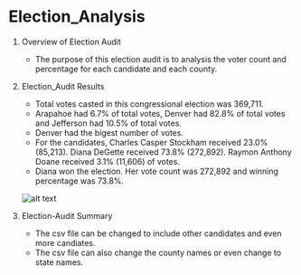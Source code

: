 # Election_Analysis
1. Overview of Election Audit
    - The purpose of this election audit is to analysis the voter count and percentage for each candidate and each county.
2. Election_Audit Results
    - Total votes casted in this congressional election was 369,711.
    - Arapahoe had 6.7% of total votes, Denver had 82.8% of total votes and Jefferson had 10.5% of total votes.
    - Denver had the bigest number of votes.
    - For the candidates, Charles Casper Stockham received 23.0% (85,213). Diana DeGette received 73.8% (272,892). Raymon Anthony Doane received 3.1% (11,606) of votes.
    - Diana won the election. Her vote count was 272,892 and winning percentage was 73.8%.
    
    ![alt text](https://github.com/shuyaof/Election_Analysis/blob/main/Election%20Results.JPG)
3. Election-Audit Summary
    - The csv file can be changed to include other candidates and even more candiates.
    - The csv file can also change the county names or even change to state names.
    

    
